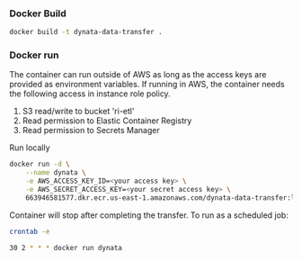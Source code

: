 ### Docker Build
```bash
docker build -t dynata-data-transfer .
```

### Docker run
The container can run outside of AWS as long as the access keys are provided as environment variables. If running in AWS, the container needs the following access in instance role policy.

1. S3 read/write to bucket 'ri-etl'
2. Read permission to Elastic Container Registry
3. Read permission to Secrets Manager

Run locally
```bash
docker run -d \
    --name dynata \
    -e AWS_ACCESS_KEY_ID=<your access key> \
    -e AWS_SECRET_ACCESS_KEY=<your secret access key> \
    663946581577.dkr.ecr.us-east-1.amazonaws.com/dynata-data-transfer:latest
```

Container will stop after completing the transfer. To run as a scheduled job:
```bash
crontab -e

30 2 * * * docker run dynata
```